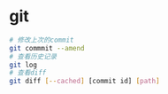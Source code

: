 # git

```bash
# 修改上次的commit
git commmit --amend
# 查看历史记录
git log
# 查看diff
git diff [--cached] [commit id] [path]
```
